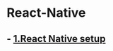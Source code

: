 # React-Native
## - [1.React Native setup](https://github.com/sibaprasad12/React-Native/blob/main/reactNativeSetup.md)
